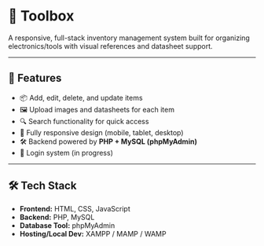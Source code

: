 # 🧰 Toolbox

A responsive, full-stack inventory management system built for organizing electronics/tools with visual references and datasheet support.

---

## 🚀 Features

- 📦 Add, edit, delete, and update items
- 🖼️ Upload images and datasheets for each item
- 🔍 Search functionality for quick access
- 📱 Fully responsive design (mobile, tablet, desktop)
- 🛠️ Backend powered by **PHP + MySQL (phpMyAdmin)**
- 🔐 Login system (in progress)

---

## 🛠️ Tech Stack

- **Frontend:** HTML, CSS, JavaScript
- **Backend:** PHP, MySQL
- **Database Tool:** phpMyAdmin
- **Hosting/Local Dev:** XAMPP / MAMP / WAMP
